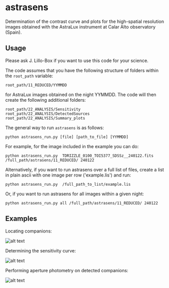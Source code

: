 # astrasens
 Determination of the contrast curve and plots for the high-spatial resolution images obtained with the AstraLux instrument at Calar Alto observatory (Spain).

## Usage
 Please ask J. Lillo-Box if you want to use this code for your science.

 The code assumes that you have the following structure of folders within the `root_path` variable:

 ``root_path/11_REDUCED/YYMMDD``

for AstraLux images obtained on the night YYMMDD. The code will then create the following additional folders:
 ```
 root_path/22_ANALYSIS/Sensitivity
 root_path/22_ANALYSIS/DetectedSources
 root_path/22_ANALYSIS/Summary_plots
 ```

The general way to run `astrasens` is as follows:

```python astrasens_run.py [file] [path_to_file] [YYMMDD] ```

For example, for the image included in the example you can do:

```python astrasens_run.py  TDRIZZLE_0100_TOI5377_SDSSz__240122.fits /full_path/astrasens/11_REDUCED/ 240122 ```

Alternatively, if you want to run astrasens over a full list of files, create a list in plain ascii with 
one image per row ('example.lis') and run:

```python astrasens_run.py  /full_path_to_list/example.lis```

Or, if you want to run astrasens for all images within a given night:

```python astrasens_run.py all /full_path/astrasens/11_REDUCED/ 240122 ```



## Examples
Locating companions:

![alt text](https://github.com/jlillo/astrasens/blob/master/images/TOI5377_SDSSz__240122_0100__Residuals.png)

Determining the sensitivity curve:

![alt text](https://github.com/jlillo/astrasens/blob/master/images/TOI5377_SDSSz__240122_0100__Summary.png)

Performing aperture photometry on detected companions:

![alt text](https://github.com/jlillo/astrasens/blob/master/images/TOI-1169_SDSSz__191029_0100__AperturePhot.png)


